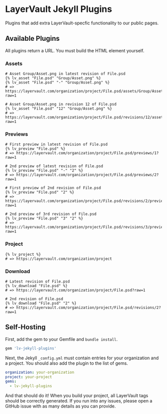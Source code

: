 # LayerVault Jekyll Plugins

Plugins that add extra LayerVault-specfic functionality to our public pages.

## Available Plugins

All plugins return a URL. You must build the HTML element yourself.

### Assets

``` liquid
# Asset Group/Asset.png in latest revision of File.psd
{% lv_asset "File.psd" "Group/Asset.png" %}
{% lv_asset "File.psd" "-" "Group/Asset.png" %}
# => https://layervault.com/organization/project/File.psd/assets/Group/Asset.png?raw=1

# Asset Group/Asset.png in revision 12 of File.psd
{% lv_asset "File.psd" "12" "Group/Asset.png" %}
# => https://layervault.com/organization/project/File.psd/revisions/12/assets/Group/Asset.png?raw=1
```

### Previews

``` liquid
# First preview in latest revision of File.psd
{% lv_preview "File.psd" %}
# => https://layervault.com/organization/project/File.psd/previews/1?raw=1

# 2nd preview of latest revision of File.psd
{% lv_preview "File.psd" "-" "2" %}
# => https://layervault.com/organization/project/File.psd/previews/2?raw=1

# First preview of 2nd revision of File.psd
{% lv_preview "File.psd" "2" %}
# => https://layervault.com/organization/project/File.psd/revisions/2/previews/1?raw=1

# 2nd preview of 3rd revision of File.psd
{% lv_preview "File.psd" "3" "2" %}
# => https://layervault.com/organization/project/File.psd/revisions/3/previews/2?raw=1
```

### Project

``` liquid
{% lv_project %}
# => https://layervault.com/organization/project
```

### Download

``` liquid
# Latest revision of File.psd
{% lv_download "File.psd" %}
# => https://layervault.com/organization/project/File.psd?raw=1

# 2nd revision of File.psd
{% lv_download "File.psd" "2" %}
# => https://layervault.com/organization/project/File.psd/revisions/2?raw=1
```

## Self-Hosting

First, add the gem to your Gemfile and `bundle install`.

``` ruby
gem 'lv-jekyll-plugins'
```

Next, the Jekyll `_config.yml` must contain entries for your organization and a project. You should also add the plugin to the list of gems.

``` yaml
organization: your-organization
project: your-project
gems:
  - lv-jekyll-plugins
```

And that should do it! When you build your project, all LayerVault tags should be correctly generated. If you run into any issues, please open a GitHub issue with as many details as you can provide.
